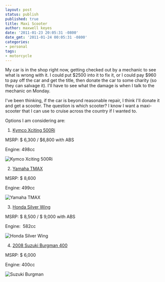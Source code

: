 ```yaml
---
layout: post
status: publish
published: true
title: Maxi Scooter
author: maxwell keyes
date: '2011-01-23 20:05:31 -0800'
date_gmt: '2011-01-24 00:05:31 -0800'
categories:
- personal
tags:
- motorcycle
---
```


My car is in the shop right now, getting checked out by a mechanic to see what is wrong with it. I could put $2500 into
it to fix it, or I could pay $960 to pay off the car and get the title, then donate the car to some charity (so they
can salvage it). I'll have to see what the damage is when I talk to the mechanic on Monday.

I've been thinking, if the car is beyond reasonable repair, I think I'll donate it and get a scooter. The question is
which scooter? I know I want a maxi-scooter that I can use to cruise across the country if I wanted to.

Options I am considering are:

1) [Kymco Xciting 500Ri](http://www.kymcousa.com/showroom/scooters/xciting500ri/index.html)

MSRP: $ 6,300 / $6,800 with ABS

Engine: 498cc

![Kymco Xciting 500Ri](/assets/images/posts/kymco-Xciting-500RI.jpg "Kymco Xciting 500Ri")

2) [Yamaha TMAX](http://www.yamaha-motor.com/sport/products/modelhome/607/0/home.aspx)

MSRP: $ 8,600

Engine: 499cc

![Yamaha TMAX](/assets/images/posts/yamaha-tmax1.jpg "Yamaha TMAX")

3) [Honda Silver Wing](http://powersports.honda.com/2010/silver-wing.aspx)

MSRP: $ 8,500 / $ 9,000 with ABS

Engine: &nbsp;582cc

![Honda Silver Wing](/assets/images/posts/2010-honda-silverwing-gt-600a.jpg "2010 Honda Silver Wing GT 600")

4) [2008 Suzuki Burgman 400](http://www.suzukicycles.com/Product%20Lines/Cycles/Products/Burgman%20400/2008/AN400.aspx)

MSRP: $ 6,000<br />

Engine: 400cc

![Suzuki Burgman](/assets/images/posts/2007-suzuki-burgman.jpg "Suzuki Burgman 400")
